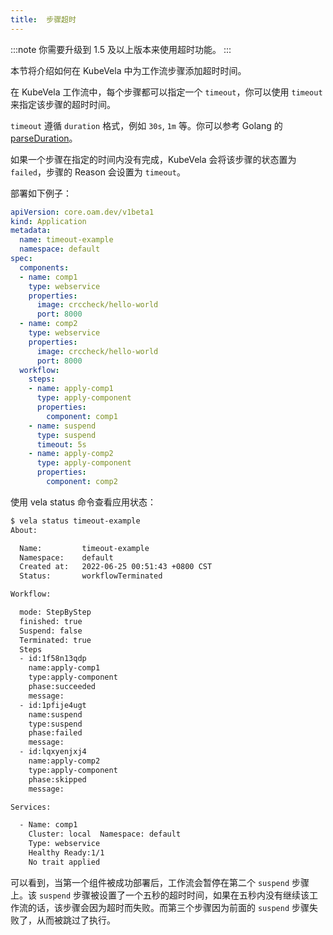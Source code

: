 ```yaml
---
title:  步骤超时
---
```


:::note
你需要升级到 1.5 及以上版本来使用超时功能。
:::

本节将介绍如何在 KubeVela 中为工作流步骤添加超时时间。

在 KubeVela 工作流中，每个步骤都可以指定一个 `timeout`，你可以使用 `timeout` 来指定该步骤的超时时间。

`timeout` 遵循 `duration` 格式，例如 `30s`, `1m` 等。你可以参考 Golang 的 [parseDuration](https://pkg.go.dev/time#ParseDuration)。

如果一个步骤在指定的时间内没有完成，KubeVela 会将该步骤的状态置为 `failed`，步骤的 Reason 会设置为 `timeout`。

部署如下例子：

```yaml
apiVersion: core.oam.dev/v1beta1
kind: Application
metadata:
  name: timeout-example
  namespace: default
spec:
  components:
  - name: comp1
    type: webservice
    properties:
      image: crccheck/hello-world
      port: 8000
  - name: comp2
    type: webservice
    properties:
      image: crccheck/hello-world
      port: 8000
  workflow:
    steps:
    - name: apply-comp1
      type: apply-component
      properties:
        component: comp1
    - name: suspend
      type: suspend
      timeout: 5s
    - name: apply-comp2
      type: apply-component
      properties:
        component: comp2
```

使用 vela status 命令查看应用状态：

```bash
$ vela status timeout-example
About:

  Name:      	timeout-example
  Namespace: 	default
  Created at:	2022-06-25 00:51:43 +0800 CST
  Status:    	workflowTerminated

Workflow:

  mode: StepByStep
  finished: true
  Suspend: false
  Terminated: true
  Steps
  - id:1f58n13qdp
    name:apply-comp1
    type:apply-component
    phase:succeeded
    message:
  - id:1pfije4ugt
    name:suspend
    type:suspend
    phase:failed
    message:
  - id:lqxyenjxj4
    name:apply-comp2
    type:apply-component
    phase:skipped
    message:

Services:

  - Name: comp1
    Cluster: local  Namespace: default
    Type: webservice
    Healthy Ready:1/1
    No trait applied
```

可以看到，当第一个组件被成功部署后，工作流会暂停在第二个 `suspend` 步骤上。该 `suspend` 步骤被设置了一个五秒的超时时间，如果在五秒内没有继续该工作流的话，该步骤会因为超时而失败。而第三个步骤因为前面的 `suspend` 步骤失败了，从而被跳过了执行。
